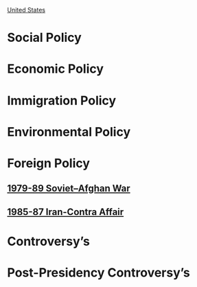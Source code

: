 [United States](../United%20States)

# Social Policy

# Economic Policy

# Immigration Policy

# Environmental Policy

# Foreign Policy
## [1979-89 Soviet–Afghan War](../../Afghanistan/1978-92%20Democratic%20Republic%20of%20Afghanistan/1979-89%20Soviet–Afghan%20War)
## [1985-87 Iran-Contra Affair](1985-87%20Iran-Contra%20Affair)
# Controversy’s

# Post-Presidency Controversy’s
